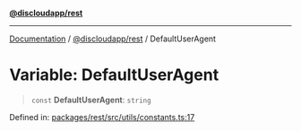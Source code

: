 [**@discloudapp/rest**](../README.md)

***

[Documentation](../../../packages.md) / [@discloudapp/rest](../README.md) / DefaultUserAgent

# Variable: DefaultUserAgent

> `const` **DefaultUserAgent**: `string`

Defined in: [packages/rest/src/utils/constants.ts:17](https://github.com/discloud/discloud.app/blob/8d6df0b18784d1a4408701ac8e6b9db44dbb7133/packages/rest/src/utils/constants.ts#L17)
